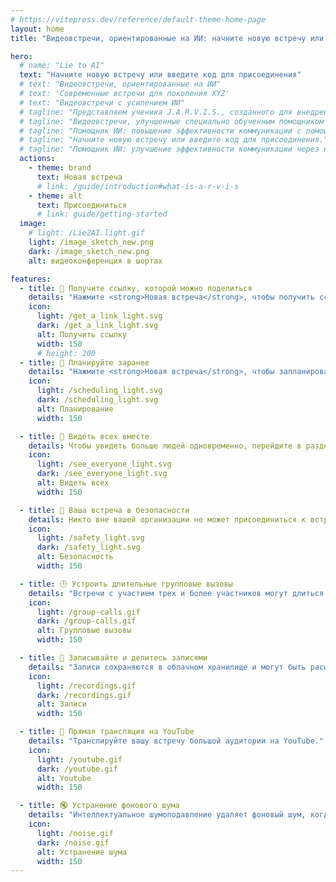 ```yaml
---
# https://vitepress.dev/reference/default-theme-home-page
layout: home
title: "Видеовстречи, ориентированные на ИИ: начните новую встречу или введите код для присоединения"

hero:
  # name: "Lie to AI"
  text: "Начните новую встречу или введите код для присоединения"
  # text: "Видеовстречи, ориентированные на ИИ"
  # text: 'Современные встречи для поколения XYZ'
  # text: "Видеовстречи с усилением ИИ"
  # tagline: "Представляем ученика J.A.R.V.I.S., созданного для внедрения гениальности своего наставника в ваши встречи. Этот помощник ИИ использует прошлые данные для помощи в достижении ваших целей, предоставляя стратегические советы и сосредотачиваясь на конкретных результатах."
  # tagline: "Видеовстречи, улучшенные специально обученным помощником ИИ"
  # tagline: "Помощник ИИ: повышение эффективности коммуникации с помощью непрерывного обучения."
  # tagline: "Начните новую встречу или введите код для присоединения."
  # tagline: "Помощник ИИ: улучшение эффективности коммуникации через непрерывное обучение ИИ во время ваших встреч."
  actions:
    - theme: brand
      text: Новая встреча
      # link: /guide/introduction#what-is-a-r-v-i-s
    - theme: alt
      text: Присоединиться
      # link: guide/getting-started
  image:
    # light: /Lie2AI.light.gif
    light: /image_sketch_new.png
    dark: /image_sketch_new.png
    alt: видеоконференция в шортах

features:
  - title: 🔗 Получите ссылку, которой можно поделиться
    details: "Нажмите <strong>Новая встреча</strong>, чтобы получить ссылку, которую вы можете отправить людям, с которыми хотите встретиться."
    icon:
      light: /get_a_link_light.svg
      dark: /get_a_link_light.svg
      alt: Получить ссылку
      width: 150
      # height: 200
  - title: 📅 Планируйте заранее
    details: "Нажмите <strong>Новая встреча</strong>, чтобы запланировать встречи в Календаре Google и отправить приглашения участникам."
    icon:
      light: /scheduling_light.svg
      dark: /scheduling_light.svg
      alt: Планирование
      width: 150

  - title: 👥 Видеть всех вместе
    details: Чтобы увидеть больше людей одновременно, перейдите в раздел Изменить макет в меню Дополнительные опции.
    icon:
      light: /see_everyone_light.svg
      dark: /see_everyone_light.svg
      alt: Видеть всех
      width: 150

  - title: 🔐 Ваша встреча в безопасности
    details: Никто вне вашей организации не может присоединиться к встрече без приглашения или разрешения хоста.
    icon:
      light: /safety_light.svg
      dark: /safety_light.svg
      alt: Безопасность
      width: 150

  - title: 🕒 Устроить длительные групповые вызовы
    details: "Встречи с участием трех и более участников могут длиться до 24 часов, превышая ваш текущий лимит в один час. Встречи могут включать до 100 участников."
    icon:
      light: /group-calls.gif
      dark: /group-calls.gif
      alt: Групповые вызовы
      width: 150

  - title: 🎥 Записывайте и делитесь записями
    details: "Записи сохраняются в облачном хранилище и могут быть расшарены с другими пользователями."
    icon:
      light: /recordings.gif
      dark: /recordings.gif
      alt: Записи
      width: 150

  - title: 📡 Прямая трансляция на YouTube
    details: "Транслируйте вашу встречу большой аудитории на YouTube."
    icon:
      light: /youtube.gif
      dark: /youtube.gif
      alt: Youtube
      width: 150

  - title: 🔇 Устранение фонового шума
    details: "Интеллектуальное шумоподавление удаляет фоновый шум, когда вы выступаете перед другими."
    icon:
      light: /noise.gif
      dark: /noise.gif
      alt: Устранение шума
      width: 150
---
```

